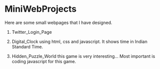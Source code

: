 # MiniWebProjects
Here are some small webpages that I have designed.

1. Twitter_Login_Page

2. Digital_Clock using html, css and javascript.
		It shows time in Indian Standard Time.
	
	
3. Hidden_Puzzle_World
		this game is very interesting... Most important is coding javascript for this game.
